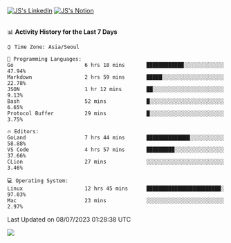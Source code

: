 
[![JS's LinkedIn](https://img.shields.io/badge/LinkedIn-blue?style=for-the-badge&logo=linkedin)](https://www.linkedin.com/in/jaeseung-lee-5a2a32139/) 
[![JS's Notion](https://img.shields.io/badge/Notion-black?style=for-the-badge&logo=notion)](https://bit.ly/ljswiki1) <br><br>
<!-- ![JS's GitHub stats](https://github-readme-stats-lemon-five.vercel.app/api?username=tkxkd0159&hide=contribs,prs,stars,issues&show_icons=true&theme=react&include_all_commits=true)   -->
<!-- ![Top Langs](https://github-readme-stats-lemon-five.vercel.app/api/top-langs/?username=tkxkd0159&layout=compact&hide=jupyter%20notebook,scss,html,css&langs_count=10)  -->


<!--START_SECTION:waka-->
📊 **Activity History for the Last 7 Days** 

```text
⌚︎ Time Zone: Asia/Seoul

💬 Programming Languages: 
Go                       6 hrs 18 mins       ████████████░░░░░░░░░░░░░   47.94% 
Markdown                 2 hrs 59 mins       █████░░░░░░░░░░░░░░░░░░░░   22.78% 
JSON                     1 hr 12 mins        ██░░░░░░░░░░░░░░░░░░░░░░░   9.13% 
Bash                     52 mins             █░░░░░░░░░░░░░░░░░░░░░░░░   6.65% 
Protocol Buffer          29 mins             █░░░░░░░░░░░░░░░░░░░░░░░░   3.75%

🔥 Editors: 
GoLand                   7 hrs 44 mins       ██████████████░░░░░░░░░░░   58.88% 
VS Code                  4 hrs 57 mins       █████████░░░░░░░░░░░░░░░░   37.66% 
CLion                    27 mins             ░░░░░░░░░░░░░░░░░░░░░░░░░   3.46%

💻 Operating System: 
Linux                    12 hrs 45 mins      ████████████████████████░   97.03% 
Mac                      23 mins             ░░░░░░░░░░░░░░░░░░░░░░░░░   2.97%

```


 Last Updated on 08/07/2023 01:28:38 UTC
<!--END_SECTION:waka-->

<a href="https://github.com/tkxkd0159/dsalgo">
  <img align="center" src="https://github-readme-stats-lemon-five.vercel.app/api/pin/?username=tkxkd0159&repo=dsalgo&theme=react" />
</a>


<!---
- 🔭 I’m currently working on ...
- 🌱 I’m currently learning blockchain and distributed network
- 👯 I’m looking to collaborate on ...
- 🤔 I’m looking for help with ...
- 💬 Ask me about ...
- 📫 How to reach me: ...
- 😄 Pronouns: ...
- ⚡ Fun fact: ...
-->
